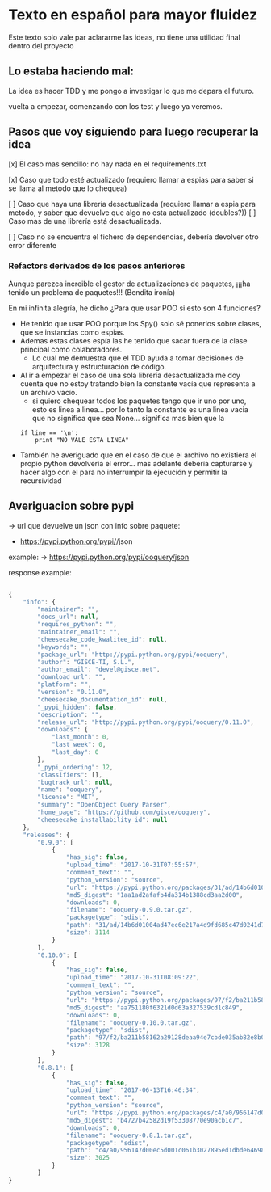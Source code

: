 # Texto en español para mayor fluidez

Este texto solo vale par aclararme las ideas, no tiene una utilidad final dentro del proyecto

## Lo estaba haciendo mal:

La idea es hacer TDD y me pongo a investigar lo que me depara el futuro.

vuelta a empezar, comenzando con los test y luego ya veremos.


## Pasos que voy siguiendo para luego recuperar la idea

[x] El caso mas sencillo: no hay nada en el requirements.txt

[x] Caso que todo esté actualizado (requiero llamar a espias para saber si se llama al metodo que lo chequea)

[ ] Caso que haya una librería desactualizada (requiero llamar a espia para metodo, y saber que devuelve que algo no esta actualizado (doubles?))
[ ] Caso mas de una librería está desactualizada.

[ ] Caso no se encuentra el fichero de dependencias, debería devolver otro error diferente

### Refactors derivados de los pasos anteriores

Aunque parezca increible el gestor de actualizaciones de paquetes, ¡¡¡ha tenido un problema de paquetes!!! (Bendita ironía)

En mi infinita alegría, he dicho ¿Para que usar POO si esto son 4 funciones?

- He tenido que usar POO porque los Spy() solo sé ponerlos sobre clases, que se instancias como espias.
- Ademas estas clases espía las he tenido que sacar fuera de la clase principal como colaboradores.
    - Lo cual me demuestra que el TDD ayuda a tomar decisiones de arquitectura y estructuración de código.
- Al ir a empezar el caso de una sola librería desactualizada me doy cuenta que no estoy tratando bien la constante vacía que representa a un archivo vacío.
    - si quiero chequear todos los paquetes tengo que ir uno por uno, esto es linea a linea... por lo tanto la constante es una linea vacia que no significa que sea None...
    significa mas bien que la
    ```
    if line == '\n':
        print "NO VALE ESTA LINEA"

    ```
- También he averiguado que en el caso de que el archivo no existiera el propio python devolvería el error... mas adelante debería capturarse y hacer algo con el para no interrumpir la ejecución
y permitir la recursividad

## Averiguacion sobre pypi

-> url que devuelve un json con info sobre paquete:
- https://pypi.python.org/pypi/<name-of-the-package>/json

example: -> https://pypi.python.org/pypi/ooquery/json

response example:

```javascript

{
    "info": {
        "maintainer": "",
        "docs_url": null,
        "requires_python": "",
        "maintainer_email": "",
        "cheesecake_code_kwalitee_id": null,
        "keywords": "",
        "package_url": "http://pypi.python.org/pypi/ooquery",
        "author": "GISCE-TI, S.L.",
        "author_email": "devel@gisce.net",
        "download_url": "",
        "platform": "",
        "version": "0.11.0",
        "cheesecake_documentation_id": null,
        "_pypi_hidden": false,
        "description": "",
        "release_url": "http://pypi.python.org/pypi/ooquery/0.11.0",
        "downloads": {
            "last_month": 0,
            "last_week": 0,
            "last_day": 0
        },
        "_pypi_ordering": 12,
        "classifiers": [],
        "bugtrack_url": null,
        "name": "ooquery",
        "license": "MIT",
        "summary": "OpenObject Query Parser",
        "home_page": "https://github.com/gisce/ooquery",
        "cheesecake_installability_id": null
    },
    "releases": {
        "0.9.0": [
            {
                "has_sig": false,
                "upload_time": "2017-10-31T07:55:57",
                "comment_text": "",
                "python_version": "source",
                "url": "https://pypi.python.org/packages/31/ad/14b6d01004ad47ec6e217a4d9fd685c47d0241d7098ad6326689909a3cc3/ooquery-0.9.0.tar.gz",
                "md5_digest": "1aa1ad2afafb4da314b1388cd3aa2d00",
                "downloads": 0,
                "filename": "ooquery-0.9.0.tar.gz",
                "packagetype": "sdist",
                "path": "31/ad/14b6d01004ad47ec6e217a4d9fd685c47d0241d7098ad6326689909a3cc3/ooquery-0.9.0.tar.gz",
                "size": 3114
            }
        ],
        "0.10.0": [
            {
                "has_sig": false,
                "upload_time": "2017-10-31T08:09:22",
                "comment_text": "",
                "python_version": "source",
                "url": "https://pypi.python.org/packages/97/f2/ba211b58162a29128deaa94e7cbde035ab82e8b00399a33239f1b8f4beee/ooquery-0.10.0.tar.gz",
                "md5_digest": "aa751180f6321d0d63a327539cd1c849",
                "downloads": 0,
                "filename": "ooquery-0.10.0.tar.gz",
                "packagetype": "sdist",
                "path": "97/f2/ba211b58162a29128deaa94e7cbde035ab82e8b00399a33239f1b8f4beee/ooquery-0.10.0.tar.gz",
                "size": 3128
            }
        ],
        "0.8.1": [
            {
                "has_sig": false,
                "upload_time": "2017-06-13T16:46:34",
                "comment_text": "",
                "python_version": "source",
                "url": "https://pypi.python.org/packages/c4/a0/956147d00ec5d001c061b3027895ed1dbde64698fcce8f575b3c0e000c23/ooquery-0.8.1.tar.gz",
                "md5_digest": "b4727b42582d19f53308770e90acb1c7",
                "downloads": 0,
                "filename": "ooquery-0.8.1.tar.gz",
                "packagetype": "sdist",
                "path": "c4/a0/956147d00ec5d001c061b3027895ed1dbde64698fcce8f575b3c0e000c23/ooquery-0.8.1.tar.gz",
                "size": 3025
            }
        ]
}

```
